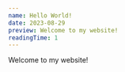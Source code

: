 ```yaml
---
name: Hello World!
date: 2023-08-29
preview: Welcome to my website!
readingTime: 1
---
```


<!--write hello post-->

Welcome to my website!
